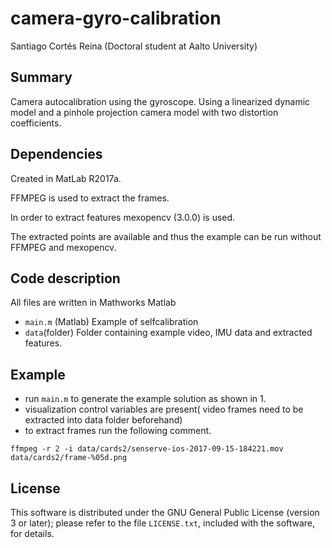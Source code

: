 # camera-gyro-calibration
Santiago Cortés Reina (Doctoral student at Aalto University)


Summary
--
Camera autocalibration using the gyroscope. Using a linearized dynamic model and a pinhole projection camera model with two distortion coefficients.


Dependencies
--
Created in MatLab R2017a.

FFMPEG is used to extract the frames.

In order to extract features mexopencv (3.0.0) is used.

The extracted points are available and thus the example can be run  without FFMPEG and mexopencv.

Code description
--
All files are written in Mathworks Matlab

* `main.m` (Matlab)
  Example of selfcalibration
* `data`(folder)
  Folder containing example video, IMU data and extracted features.


Example 
--

* run `main.m` to generate the example solution as shown in 1.
* visualization control variables are present( video frames need to be extracted into data folder beforehand)
* to extract frames run the following comment.

```
ffmpeg -r 2 -i data/cards2/senserve-ios-2017-09-15-184221.mov data/cards2/frame-%05d.png 
```


License
--

This software is distributed under the GNU General Public License (version 3 or later); please refer to the file `LICENSE.txt`, included with the software, for details. 
